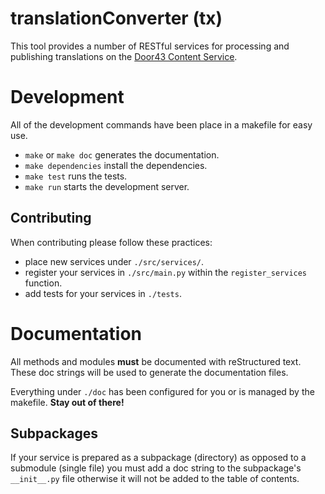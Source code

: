 # translationConverter (tx)

This tool provides a number of RESTful services for
processing and publishing translations on the [Door43 Content Service](https://git.door43.org).

# Development

All of the development commands have been place in a makefile for easy use.

* `make` or `make doc` generates the documentation.
* `make dependencies` install the dependencies.
* `make test` runs the tests.
* `make run` starts the development server.

## Contributing

When contributing please follow these practices:

* place new services under `./src/services/`.
* register your services in `./src/main.py` within the `register_services` function.
* add tests for your services in `./tests`.

# Documentation

All methods and modules **must** be documented with reStructured text.
These doc strings will be used to generate the documentation files.

Everything under `./doc` has been configured for you or is managed by the makefile.
**Stay out of there!**

## Subpackages

If your service is prepared as a subpackage (directory) as opposed to a submodule (single file)
you must add a doc string to the subpackage's `__init__.py` file otherwise it will not
be added to the table of contents.
